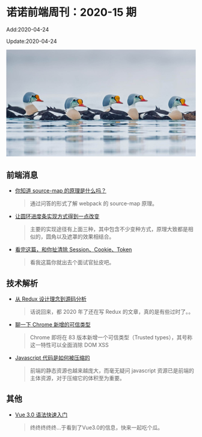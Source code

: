 <!--
 * @Description: 2020-17
 * @Author: zoeblow
 * @Email: wangfuyuan@nnuo.com
 * @Date: 2020-04-24 11:11:35
 * @LastEditors: zoeblow
 * @LastEditTime: 2020-04-24 14:19:41
 * @FilePath: /nuofe-weekly/2020/weekly-17.md
 -->

# 诺诺前端周刊：2020-15 期

Add:2020-04-24

Update:2020-04-24

![202017](../images/2020/202017.jpg)

## 前端消息

- [你知道 source-map 的原理是什么吗？](https://mp.weixin.qq.com/s/KlFsvRrGHElYVuIQNrVSpQ)

  > 通过问答的形式了解 webpack 的 source-map 原理。

- [让圆环进度条实现方式得到一点改变](https://mp.weixin.qq.com/s/y2_1gN-4FEYQqJ7_9PK7EA)

  > 主要的实现途径有上面三种，其中包含不少变种方式，原理大致都是相似的，圆角以及遮罩的效果相结合。

- [看完这篇，和你扯清除 Session、Cookie、Token](https://mp.weixin.qq.com/s/4fjJPj8iCF-P3Qjx3lHx0w)

  > 看我这篇你就出去个面试官扯皮吧。

## 技术解析

- [从 Redux 设计理念到源码分析](https://mp.weixin.qq.com/s/7bDjhZnuK58DstsOdf4fZg)

  > 话说回来，都 2020 年了还在写 Redux 的文章，真的是有些过时了。。

- [聊一下 Chrome 新增的可信类型](https://mp.weixin.qq.com/s/kV6EBB-49IQyZ_f14raMkQ)

  > Chrome 即将在 83 版本新增一个可信类型（Trusted types），其号称这一特性可以全面消除 DOM XSS

- [Javascript 代码是如何被压缩的](https://mp.weixin.qq.com/s/xRnr2z6eEZ6HWMf4MtaEzQ)

  > 前端的静态资源也越来越庞大，而毫无疑问 javascript 资源已是前端的主体资源，对于压缩它的体积至为重要。

<!-- ## 业界新闻

- [BootStrap 5.0 将放弃支持 IE](https://mp.weixin.qq.com/s/r8DVkzl7gfFm2YSmGHC4-g)

  > 最近，BootStrap 团队成员 XhmikosR 在 GitHub 上透露，BS 5 将放弃支持 IE 浏览器。 -->

## 其他

- [Vue 3.0 语法快速入门](https://mp.weixin.qq.com/s/oiXR1JZpfsRZWA3b_iX25w)

  > 终终终终终...于看到了Vue3.0的信息，快来一起吃个瓜。

